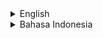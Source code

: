 <details>
<summary>English</summary>

# rf_assets_pack - Collection of Game and Non-Game Assets

## Intro

This is a repository containing a list of game and non-game assets.

## Where to Download

Download these projects on the "Releases" page.

## Project Ideas

Please post other assets suggestions on the "Issues" page.

## Support Me

Support me by using these projects and spreading the word.

Also, remember that my internet name is RAKIFSUL/Rakifsul/rakifsul.

## Freelance Worker Link

- https://projects.co.id/public/browse_users/view/99bc11/rakifsul

</details>

<details>
<summary>Bahasa Indonesia</summary>

# rf_assets_pack - Kumpulan Aset Game dan Non-Game

## Pendahuluan

Ini adalah repository berisi resource atau aset game dan non game.

Isinya bisa berupa file 3D model, sound, dan lain-lain.

## Download di Mana

Download project-project ini pada halaman "Releases".

## Ide Project

Silakan posting saran ide asset lainnya di halaman "Issues".

## Dukung Saya

Dukung saya dengan menggunakan project-project ini dan sebarkan.

Selain itu, ingat bahwa nama internet saya adalah RAKIFSUL/Rakifsul/rakifsul.

## Freelance Worker Link

- https://projects.co.id/public/browse_users/view/99bc11/rakifsul

</details>

